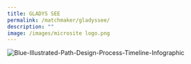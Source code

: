 ```yaml
---
title: GLADYS SEE
permalink: /matchmaker/gladyssee/
description: ""
image: /images/microsite logo.png
---
```

![Blue-Illustrated-Path-Design-Process-Timeline-Infographic](https://i.ibb.co/NnrQBRd/Blue-Illustrated-Path-Design-Process-Timeline-Infographic.png)